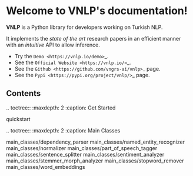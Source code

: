 Welcome to VNLP's documentation!
===================================

**VNLP** is a Python library for developers working on Turkish NLP.

It implements the *state of the art* research papers in an efficient manner with an *intuitive* API to allow inference.

- Try the `Demo <https://vnlp.io/demo>`_.
- See the `Official Website <https://vnlp.io/>`_.
- See the `Github <https://github.com/vngrs-ai/vnlp>`_ page.
- See the `Pypi <https://pypi.org/project/vnlp/>`_ page.

Contents
--------

.. toctree::
   :maxdepth: 2
   :caption: Get Started
   
   quickstart

.. toctree::
   :maxdepth: 2
   :caption: Main Classes

   main_classes/dependency_parser
   main_classes/named_entity_recognizer
   main_classes/normalizer
   main_classes/part_of_speech_tagger
   main_classes/sentence_splitter
   main_classes/sentiment_analyzer
   main_classes/stemmer_morph_analyzer
   main_classes/stopword_remover
   main_classes/word_embeddings